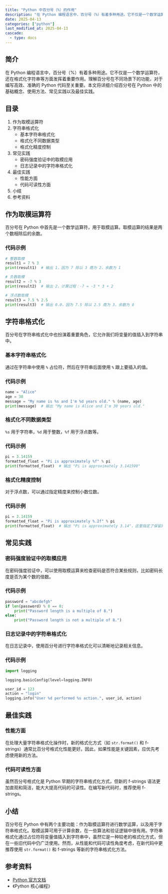 ```yaml
---
title: "Python 中百分号（%）的作用"
description: "在 Python 编程语言中，百分号（%）有着多种用途。它不仅是一个数学运算符，还在格式化字符串等方面发挥着重要作用。理解百分号在不同场景下的功能，对于编写高效、准确的 Python 代码至关重要。本文将详细介绍百分号在 Python 中的基础概念、使用方法、常见实践以及最佳实践。"
date: 2025-04-13
categories: ["python"]
last_modified_at: 2025-04-13
cascade:
  - type: docs
---
```



## 简介
在 Python 编程语言中，百分号（%）有着多种用途。它不仅是一个数学运算符，还在格式化字符串等方面发挥着重要作用。理解百分号在不同场景下的功能，对于编写高效、准确的 Python 代码至关重要。本文将详细介绍百分号在 Python 中的基础概念、使用方法、常见实践以及最佳实践。

<!-- more -->
## 目录
1. 作为取模运算符
2. 字符串格式化
    - 基本字符串格式化
    - 格式化不同数据类型
    - 格式化精度控制
3. 常见实践
    - 密码强度验证中的取模应用
    - 日志记录中的字符串格式化
4. 最佳实践
    - 性能方面
    - 代码可读性方面
5. 小结
6. 参考资料

## 作为取模运算符
百分号在 Python 中首先是一个数学运算符，用于取模运算。取模运算的结果是两个数相除后的余数。

### 代码示例
```python
# 整数取模
result1 = 7 % 3
print(result1)  # 输出 1，因为 7 除以 3 商为 2，余数为 1

# 负数取模
result2 = -7 % 3
print(result2)  # 输出 2，计算过程：-7 = -3 * 3 + 2

# 浮点数取模
result3 = 7.5 % 2.5
print(result3)  # 输出 0.0，因为 7.5 除以 2.5 商为 3，余数为 0
```

## 字符串格式化
百分号在字符串格式化中也扮演着重要角色，它允许我们将变量的值插入到字符串中。

### 基本字符串格式化
通过在字符串中使用 `%` 占位符，然后在字符串后面使用 `%` 跟上要插入的值。

### 代码示例
```python
name = "Alice"
age = 30
message = "My name is %s and I'm %d years old." % (name, age)
print(message)  # 输出 "My name is Alice and I'm 30 years old."
```

### 格式化不同数据类型
`%s` 用于字符串，`%d` 用于整数，`%f` 用于浮点数等。

### 代码示例
```python
pi = 3.14159
formatted_float = "Pi is approximately %f" % pi
print(formatted_float)  # 输出 "Pi is approximately 3.141590"
```

### 格式化精度控制
对于浮点数，可以通过指定精度来控制小数位数。

### 代码示例
```python
pi = 3.14159
formatted_float = "Pi is approximately %.2f" % pi
print(formatted_float)  # 输出 "Pi is approximately 3.14"，这里指定了保留两位小数
```

## 常见实践

### 密码强度验证中的取模应用
在密码强度验证中，可以使用取模运算来检查密码是否符合某些规则，比如密码长度是否为某个数的倍数。

### 代码示例
```python
password = "abcdefgh"
if len(password) % 8 == 0:
    print("Password length is a multiple of 8.")
else:
    print("Password length is not a multiple of 8.")
```

### 日志记录中的字符串格式化
在日志记录中，使用百分号进行字符串格式化可以清晰地记录相关信息。

### 代码示例
```python
import logging

logging.basicConfig(level=logging.INFO)

user_id = 123
action = "login"
logging.info("User %d performed %s action.", user_id, action)
```

## 最佳实践

### 性能方面
在处理大量字符串格式化操作时，新的格式化方式（如 `str.format()` 和 f-strings）通常比百分号格式化性能更好。因此，如果性能是关键因素，应优先考虑使用新的方法。

### 代码可读性方面
虽然百分号格式化是 Python 早期的字符串格式化方式，但新的 f-strings 语法更加直观和简洁，能大大提高代码的可读性。在编写新代码时，推荐使用 f-strings。

## 小结
百分号在 Python 中有两个主要功能：作为取模运算符进行数学运算，以及用于字符串格式化。取模运算可用于计算余数，在一些算法和验证逻辑中很有用。字符串格式化通过占位符将变量值插入到字符串中，虽然它是一种较老的格式化方式，但在一些旧代码中仍广泛使用。然而，从性能和代码可读性角度考虑，在新代码中更推荐使用 `str.format()` 和 f-strings 等新的字符串格式化方法。

## 参考资料
- [Python 官方文档](https://docs.python.org/3/)
- 《Python 核心编程》